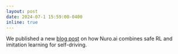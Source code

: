 ```yaml
---
layout: post
date: 2024-07-1 15:59:00-0400
inline: true
---
```

We published a new [blog post](https://medium.com/nuro/cimrl-combining-imitation-and-reinforcement-learning-for-safe-autonomous-driving-13148ac99527) on how Nuro.ai combines safe RL and imitation learning for self-driving.


